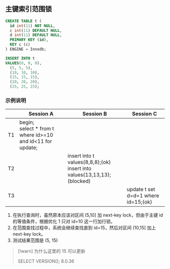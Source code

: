 ## 主键索引范围锁

```sql
CREATE TABLE t (
  id int(11) NOT NULL,
  c int(11) DEFAULT NULL,
  d int(11) DEFAULT NULL,
  PRIMARY KEY (id),
  KEY c (c)
) ENGINE = Innodb;

INSERT INTO t
VALUES(0, 0, 0),
  (5, 5, 5),
  (10, 10, 10),
  (15, 15, 15),
  (20, 20, 20),
  (25, 25, 25);
```

### 示例说明

|     | Session A                                                       | Session B                                                                    | Session C                           |
| --- | --------------------------------------------------------------- | ---------------------------------------------------------------------------- | ----------------------------------- |
| T1  | begin;<br />select \* from t where id>=10 and id<11 for update; |                                                                              |                                     |
| T2  |                                                                 | insert into t values(8,8,8);(ok)<br />insert into values(13,13,13);(blocked) |                                     |
| T3  |                                                                 |                                                                              | update t set d=d+1 where id=15;(ok) |

1. 在执行查询时，虽然原本应该对区间 (5,10] 加 next-key lock，但由于主键 id 的等值条件，根据优化 1 只对 id=10 这一行加行锁。
2. 在范围查找过程中，系统会继续查找直到 id=15，然后对区间 (10,15] 加上 next-key lock。
3. 测试结果范围是 (5, 15)

> [!warn] 为什么这里的 15 可以更新
>
> SELECT VERSION(); 8.0.36
